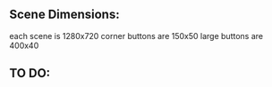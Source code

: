 ## Scene Dimensions:
each scene is 1280x720
corner buttons are 150x50
large buttons are 400x40

## TO DO: